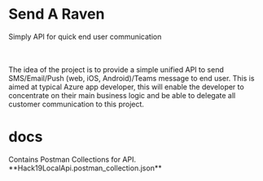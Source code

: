 <h1>Send A Raven</h1>
Simply API for quick end user communication

<br/>&nbsp;<br/>
The idea of the project is to provide a simple unified API to send SMS/Email/Push (web, iOS, Android)/Teams message to end user. This is aimed at typical Azure app developer, this will enable the developer to concentrate on their main business logic and be able to delegate all customer communication to this project.


<h1>docs</h1>
Contains Postman Collections for API.
 **Hack19LocalApi.postman_collection.json**
 
<br/>&nbsp;<br/>
